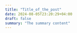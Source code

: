 ```yaml
---
title: "Title_of_the_post"
date: 2024-08-05T23:20:29+04:00
draft: false
summary: "The summary content"
---
```


